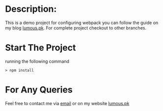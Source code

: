# Description: 

This is a demo project for configuring webpack you can follow the guide on my blog [lumous.pk](http://lumous.pk).
For complete project checkout to other branches. 

# Start The Project

running the following command

    > npm install
    


# For Any Queries

Feel free to contact me via [email](mailto:rohail@lumous.pk) or on my website [lumous.pk](http://lumous.pk)
